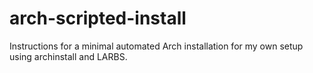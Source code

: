 # arch-scripted-install
Instructions for a minimal automated Arch installation for my own setup using archinstall and LARBS.
